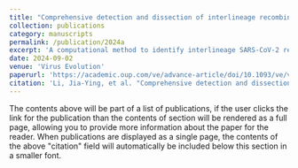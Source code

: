 ```yaml
---
title: "Comprehensive detection and dissection of interlineage recombination events in the SARS-CoV-2 pandemic"
collection: publications
category: manuscripts
permalink: /publication/2024a
excerpt: 'A computational method to identify interlineage SARS-CoV-2 recombinants.'
date: 2024-09-02
venue: 'Virus Evolution'
paperurl: 'https://academic.oup.com/ve/advance-article/doi/10.1093/ve/veae074/7749618'
citation: 'Li, Jia-Ying, et al. "Comprehensive detection and dissection of interlineage recombination events in the SARS-CoV-2 pandemic." Virus Evolution (2024): veae074.'
---
```

The contents above will be part of a list of publications, if the user clicks the link for the publication than the contents of section will be rendered as a full page, allowing you to provide more information about the paper for the reader. When publications are displayed as a single page, the contents of the above "citation" field will automatically be included below this section in a smaller font.
